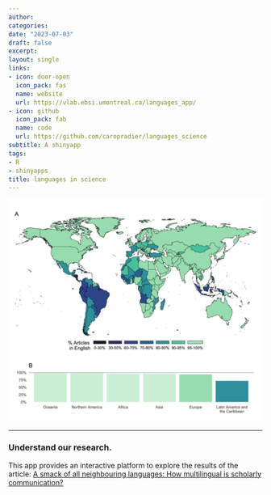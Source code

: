 ```yaml
---
author:
categories:
date: "2023-07-03"
draft: false
excerpt: 
layout: single
links:
- icon: door-open
  icon_pack: fas
  name: website
  url: https://vlab.ebsi.umontreal.ca/languages_app/
- icon: github
  icon_pack: fab
  name: code
  url: https://github.com/caropradier/languages_science
subtitle: A shinyapp
tags:
- R
- shinyapps
title: languages in science
---
```


![languages in science](featured-hex.png)


---

### Understand our research.

This app provides an interactive platform to explore the results of the article: [A smack of all neighbouring languages: How multilingual is scholarly communication?]( https://arxiv.org/abs/2504.21100)



